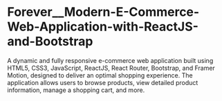 # Forever__Modern-E-Commerce-Web-Application-with-ReactJS-and-Bootstrap
A dynamic and fully responsive e-commerce web application built using HTML5, CSS3, JavaScript, ReactJS, React Router, Bootstrap, and Framer Motion, designed to deliver an optimal shopping experience. The application allows users to browse products, view detailed product information, manage a shopping cart, and more.

